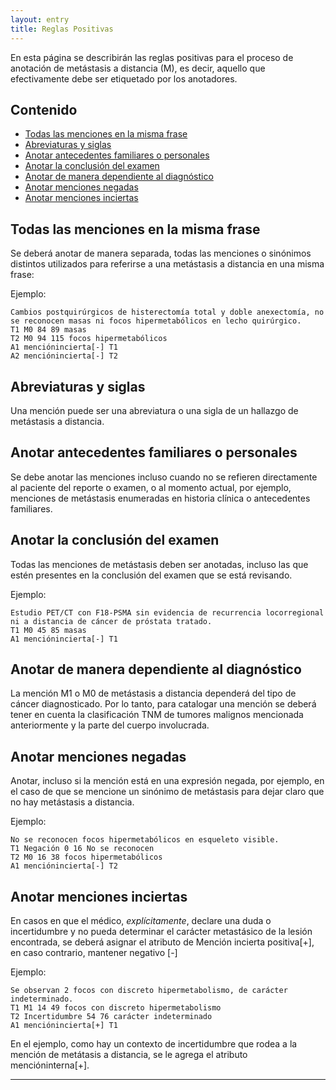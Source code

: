 ```yaml
---
layout: entry
title: Reglas Positivas
---
```


En esta página se describirán las reglas positivas para el proceso de anotación de metástasis a distancia (M), es decir, aquello que efectivamente debe ser etiquetado por los anotadores. 

## Contenido

* [Todas las menciones en la misma frase](#todas-las-menciones-en-la-misma-frase)
* [Abreviaturas y siglas](#abreviaturas-y-siglas)
* [Anotar antecedentes familiares o personales](#anotar-antecedentes-familiares-o-personales)
* [Anotar la conclusión del examen](#anotar-la-conclusión-del-examen)
* [Anotar de manera dependiente al diagnóstico](#anotar-de-manera-dependiente-al-diagnostico)
* [Anotar menciones negadas](#anotar-menciones-negadas)
* [Anotar menciones inciertas](#anotar-menciones-inciertas)


## Todas las menciones en la misma frase

Se deberá anotar de manera separada, todas las menciones o sinónimos distintos utilizados para referirse a una metástasis a distancia en una misma frase:

Ejemplo: 

~~~ ann
Cambios postquirúrgicos de histerectomía total y doble anexectomía, no se reconocen masas ni focos hipermetabólicos en lecho quirúrgico.
T1 M0 84 89 masas
T2 M0 94 115 focos hipermetabólicos
A1 menciónincierta[-] T1
A2 menciónincierta[-] T2
~~~

## Abreviaturas y siglas

Una mención puede ser una abreviatura o una sigla de un hallazgo de metástasis a distancia. 

## Anotar antecedentes familiares o personales

Se debe anotar las menciones incluso cuando no se refieren directamente al paciente del reporte o examen, o al momento actual, por ejemplo, menciones de metástasis enumeradas en historia clínica o antecedentes familiares.

## Anotar la conclusión del examen

Todas las menciones de metástasis deben ser anotadas, incluso las que estén presentes en la conclusión del examen que se está revisando. 

Ejemplo:
~~~ ann
Estudio PET/CT con F18-PSMA sin evidencia de recurrencia locorregional ni a distancia de cáncer de próstata tratado.
T1 M0 45 85 masas
A1 menciónincierta[-] T1
~~~

## Anotar de manera dependiente al diagnóstico

La mención M1 o M0 de metástasis a distancia dependerá del tipo de cáncer diagnosticado. Por lo tanto, para catalogar una mención se deberá tener en cuenta la clasificación TNM de tumores malignos mencionada anteriormente y la parte del cuerpo involucrada. 

## Anotar menciones negadas

Anotar, incluso si la mención está en una expresión negada, por ejemplo, en el caso de que se mencione un sinónimo de metástasis para dejar claro que no hay metástasis a distancia. 

Ejemplo: 

~~~ ann
No se reconocen focos hipermetabólicos en esqueleto visible. 
T1 Negación 0 16 No se reconocen
T2 M0 16 38 focos hipermetabólicos
A1 menciónincierta[-] T2

~~~
## Anotar menciones inciertas

En casos en que el médico, *explícitamente*, declare una duda o incertidumbre y no pueda determinar el carácter metastásico de la lesión encontrada, se deberá asignar el atributo de Mención incierta positiva[+], en caso contrario, mantener negativo [-]

Ejemplo: 

~~~ ann
Se observan 2 focos con discreto hipermetabolismo, de carácter indeterminado.
T1 M1 14 49 focos con discreto hipermetabolismo
T2 Incertidumbre 54 76 carácter indeterminado
A1 menciónincierta[+] T1
~~~

En el ejemplo, como hay un contexto de incertidumbre que rodea a la mención de metátasis a distancia, se le agrega el atributo mencióninterna[+]. 

------------------------------------------------------------------------------

[Markdown]: http://daringfireball.net/projects/markdown/
[Stanford dependency]: http://nlp.stanford.edu/software/stanford-dependencies.shtml
[CoNLL-X]: http://ilk.uvt.nl/conll/#dataformat
[CoNLL-U]: http://universaldependencies.github.io/docs/format.html
[.ann standoff]: http://brat.nlplab.org/standoff.html
[SVG]: http://en.wikipedia.org/wiki/Scalable_Vector_Graphics
[Jekyll]: http://jekyllrb.com/
[brat]: http://brat.nlplab.org
[Liquid]: http://wiki.shopify.com/Liquid
[Git]: http://git-scm.com
[GitHub]: http://github.com
[Annodoc repository]: https://github.com/spyysalo/annodoc
[CSS]: http://en.wikipedia.org/wiki/Cascading_Style_Sheets
[YAML]: http://yaml.org/
